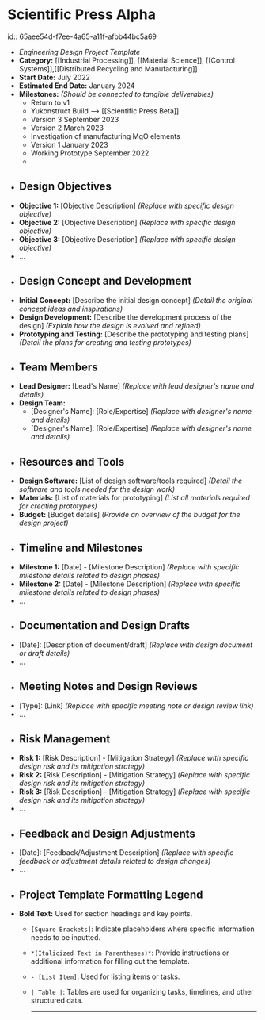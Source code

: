 # Scientific Press Alpha
id:: 65aee54d-f7ee-4a65-a11f-afbb44bc5a69
- *Engineering Design Project Template*
- **Category:** [[Industrial Processing]], [[Material Science]], [[Control Systems]],[[Distributed Recycling and Manufacturing]]
- **Start Date:** July 2022
- **Estimated End Date:** January 2024
- **Milestones:** *(Should be connected to tangible deliverables)*
	- Return to v1
	- Yukonstruct Build --> [[Scientific Press Beta]]
	- Version 3 September 2023
	- Version 2 March 2023
	- Investigation of manufacturing MgO elements
	- Version 1 January 2023
	- Working Prototype September 2022
	-
- ## Design Objectives
- **Objective 1:** [Objective Description] *(Replace with specific design objective)*
- **Objective 2:** [Objective Description] *(Replace with specific design objective)*
- **Objective 3:** [Objective Description] *(Replace with specific design objective)*
- ...
- ## Design Concept and Development
- **Initial Concept:** [Describe the initial design concept] *(Detail the original concept ideas and inspirations)*
- **Design Development:** [Describe the development process of the design] *(Explain how the design is evolved and refined)*
- **Prototyping and Testing:** [Describe the prototyping and testing plans] *(Detail the plans for creating and testing prototypes)*
- ## Team Members
- **Lead Designer:** [Lead's Name] *(Replace with lead designer's name and details)*
- **Design Team:**
	- [Designer's Name]: [Role/Expertise] *(Replace with designer's name and details)*
	- [Designer's Name]: [Role/Expertise] *(Replace with designer's name and details)*
- ## Resources and Tools
- **Design Software:** [List of design software/tools required] *(Detail the software and tools needed for the design work)*
- **Materials:** [List of materials for prototyping] *(List all materials required for creating prototypes)*
- **Budget:** [Budget details] *(Provide an overview of the budget for the design project)*
- ## Timeline and Milestones
- **Milestone 1:** [Date] - [Milestone Description] *(Replace with specific milestone details related to design phases)*
- **Milestone 2:** [Date] - [Milestone Description] *(Replace with specific milestone details related to design phases)*
- ...
- ## Documentation and Design Drafts
- [Date]: [Description of document/draft] *(Replace with design document or draft details)*
- ...
- ## Meeting Notes and Design Reviews
- [Type]: [Link] *(Replace with specific meeting note or design review link)*
- ...
- ## Risk Management
- **Risk 1:** [Risk Description] - [Mitigation Strategy] *(Replace with specific design risk and its mitigation strategy)*
- **Risk 2:** [Risk Description] - [Mitigation Strategy] *(Replace with specific design risk and its mitigation strategy)*
- **Risk 3:** [Risk Description] - [Mitigation Strategy] *(Replace with specific design risk and its mitigation strategy)*
- ...
- ## Feedback and Design Adjustments
- [Date]: [Feedback/Adjustment Description] *(Replace with specific feedback or adjustment details related to design changes)*
- ...
- ## Project Template Formatting Legend
- **Bold Text:** Used for section headings and key points.
	- `[Square Brackets]`: Indicate placeholders where specific information needs to be inputted.
	- `*(Italicized Text in Parentheses)*`: Provide instructions or additional information for filling out the template.
	- `- [List Item]`: Used for listing items or tasks.
	- `| Table |`: Tables are used for organizing tasks, timelines, and other structured data.
	  
	  ---